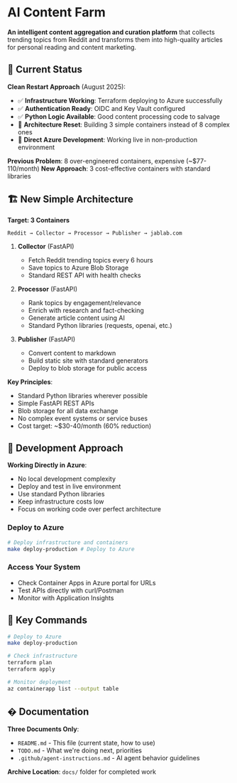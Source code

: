# AI Content Farm

**An intelligent content aggregation and curation platform** that collects trending topics from Reddit and transforms them into high-quality articles for personal reading and content marketing.

## 🎯 Current Status

**Clean Restart Approach** (August 2025):
- ✅ **Infrastructure Working**: Terraform deploying to Azure successfully
- ✅ **Authentication Ready**: OIDC and Key Vault configured
- ✅ **Python Logic Available**: Good content processing code to salvage
- 🔄 **Architecture Reset**: Building 3 simple containers instead of 8 complex ones
- 🎯 **Direct Azure Development**: Working live in non-production environment

**Previous Problem**: 8 over-engineered containers, expensive (~$77-110/month)
**New Approach**: 3 cost-effective containers with standard libraries

## 🏗️ New Simple Architecture

**Target: 3 Containers**
```
Reddit → Collector → Processor → Publisher → jablab.com
```

1. **Collector** (FastAPI)
   - Fetch Reddit trending topics every 6 hours
   - Save topics to Azure Blob Storage
   - Standard REST API with health checks

2. **Processor** (FastAPI)
   - Rank topics by engagement/relevance
   - Enrich with research and fact-checking
   - Generate article content using AI
   - Standard Python libraries (requests, openai, etc.)

3. **Publisher** (FastAPI)
   - Convert content to markdown
   - Build static site with standard generators
   - Deploy to blob storage for public access

**Key Principles**:
- Standard Python libraries wherever possible
- Simple FastAPI REST APIs
- Blob storage for all data exchange
- No complex event systems or service buses
- Cost target: ~$30-40/month (60% reduction)

## 🚀 Development Approach

**Working Directly in Azure**:
- No local development complexity
- Deploy and test in live environment
- Use standard Python libraries
- Keep infrastructure costs low
- Focus on working code over perfect architecture

### Deploy to Azure
```bash
# Deploy infrastructure and containers
make deploy-production # Deploy to Azure
```

### Access Your System
- Check Container Apps in Azure portal for URLs
- Test APIs directly with curl/Postman
- Monitor with Application Insights

## 🔧 Key Commands

```bash
# Deploy to Azure
make deploy-production

# Check infrastructure
terraform plan
terraform apply

# Monitor deployment
az containerapp list --output table
```

## � Documentation

**Three Documents Only**:
- `README.md` - This file (current state, how to use)
- `TODO.md` - What we're doing next, priorities  
- `.github/agent-instructions.md` - AI agent behavior guidelines

**Archive Location**: `docs/` folder for completed work
